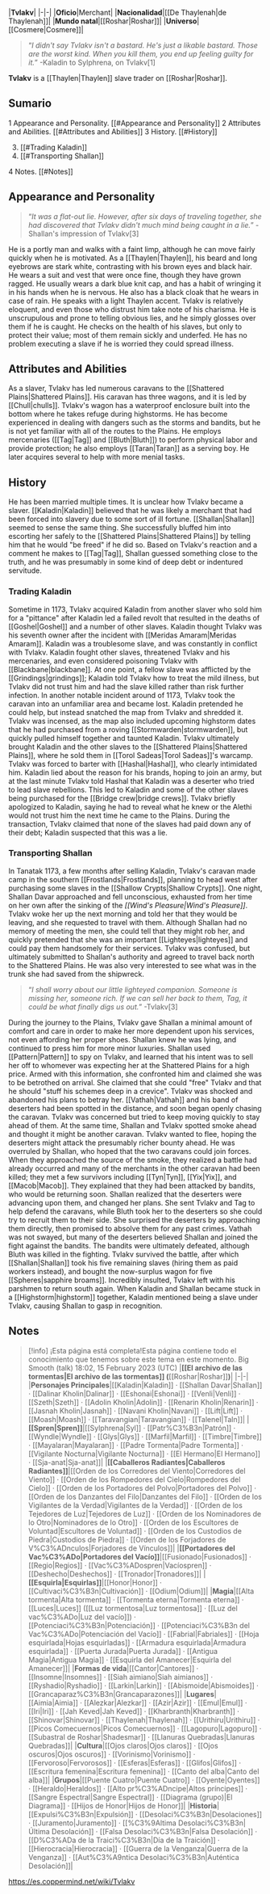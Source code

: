 |**Tvlakv**|
|-|-|
|**Oficio**|Merchant|
|**Nacionalidad**|[[De Thaylenah\|de Thaylenah]]|
|**Mundo natal**|[[Roshar\|Roshar]]|
|**Universo**|[[Cosmere\|Cosmere]]|

>“*I didn't say Tvlakv isn't a bastard. He's just a likable bastard. Those are the worst kind. When you kill them, you end up feeling guilty for it.*”
\-Kaladin to Sylphrena, on Tvlakv[1]


**Tvlakv** is a [[Thaylen\|Thaylen]] slave trader on [[Roshar\|Roshar]].

## Sumario

1 Appearance and Personality. [[#Appearance and Personality]] 
2 Attributes and Abilities. [[#Attributes and Abilities]] 
3 History. [[#History]] 

3. [[#Trading Kaladin]] 
3. [[#Transporting Shallan]] 


4 Notes. [[#Notes]] 


## Appearance and Personality
>“*It was a flat-out lie. However, after six days of traveling together, she had discovered that Tvlakv didn't much mind being caught in a lie.*”
\-Shallan's impression of Tvlakv[3]

He is a portly man and walks with a faint limp, although he can move fairly quickly when he is motivated. As a [[Thaylen\|Thaylen]], his beard and long eyebrows are stark white, contrasting with his brown eyes and black hair. He wears a suit and vest that were once fine, though they have grown ragged. He usually wears a dark blue knit cap, and has a habit of wringing it in his hands when he is nervous. He also has a black cloak that he wears in case of rain. He speaks  with a light Thaylen accent.
Tvlakv is relatively eloquent, and even those who distrust him take note of his charisma. He is unscrupulous and prone to telling obvious lies, and he simply glosses over them if he is caught. He checks on the health of his slaves, but only to protect their value; most of them remain sickly and underfed. He has no problem executing a slave if he is worried they could spread illness.

## Attributes and Abilities
As a slaver, Tvlakv has led numerous caravans to the [[Shattered Plains\|Shattered Plains]]. His caravan has three wagons, and it is led by [[Chull\|chulls]]. Tvlakv's wagon has a waterproof enclosure built into the bottom where he takes refuge during highstorms. He has become experienced in dealing with dangers such as the storms and bandits, but he is not yet familiar with all of the routes to the Plains. He employs mercenaries ([[Tag\|Tag]] and [[Bluth\|Bluth]]) to perform physical labor and provide protection; he also employs [[Taran\|Taran]] as a serving boy. He later acquires several  to help with more menial tasks.

## History
He has been married multiple times.
It is unclear how Tvlakv became a slaver. [[Kaladin\|Kaladin]] believed that he was likely a merchant that had been forced into slavery due to some sort of ill fortune. [[Shallan\|Shallan]] seemed to sense the same thing. She successfully bluffed him into escorting her safely to the [[Shattered Plains\|Shattered Plains]] by telling him that he would "be freed" if he did so. Based on Tvlakv's reaction and a comment he makes to [[Tag\|Tag]], Shallan guessed something close to the truth, and he was presumably in some kind of deep debt or indentured servitude.

### Trading Kaladin
Sometime in 1173, Tvlakv acquired Kaladin from another slaver who sold him for a "pittance" after Kaladin led a failed revolt that resulted in the deaths of [[Goshel\|Goshel]] and a number of other slaves. Kaladin thought Tvlakv was his seventh owner after the incident with [[Meridas Amaram\|Meridas Amaram]]. Kaladin was a troublesome slave, and was constantly in conflict with Tvlakv. Kaladin fought other slaves, threatened Tvlakv and his mercenaries, and even considered poisoning Tvlakv with [[Blackbane\|blackbane]]. At one point, a fellow slave was afflicted by the [[Grindings\|grindings]]; Kaladin told Tvlakv how to treat the mild illness, but Tvlakv did not trust him and had the slave killed rather than risk further infection. In another notable incident around  of 1173, Tvlakv took the caravan into an unfamiliar area and became lost. Kaladin pretended he could help, but instead snatched the map from Tvlakv and shredded it. Tvlakv was incensed, as the map also included upcoming highstorm dates that he had purchased from a roving [[Stormwarden\|stormwarden]], but quickly pulled himself together and taunted Kaladin.
Tvlakv ultimately brought Kaladin and the other slaves to the [[Shattered Plains\|Shattered Plains]], where he sold them in [[Torol Sadeas\|Torol Sadeas]]'s warcamp. Tvlakv was forced to barter with [[Hashal\|Hashal]], who clearly intimidated him. Kaladin lied about the reason for his brands, hoping to join an army, but at the last minute Tvlakv told Hashal that Kaladin was a deserter who tried to lead slave rebellions. This led to Kaladin and some of the other slaves being purchased for the [[Bridge crew\|bridge crews]]. Tvlakv briefly apologized to Kaladin, saying he had to reveal what he knew or the Alethi would not trust him the next time he came to the Plains. During the transaction, Tvlakv claimed that none of the slaves had paid down any of their debt; Kaladin suspected that this was a lie.

### Transporting Shallan
In Tanatak 1173, a few months after selling Kaladin, Tvlakv's caravan made camp in the southern [[Frostlands\|Frostlands]], planning to head west after purchasing some slaves in the [[Shallow Crypts\|Shallow Crypts]]. One night, Shallan Davar approached and fell unconscious, exhausted from her time on her own after the sinking of the *[[Wind's Pleasure\|Wind's Pleasure]]*. Tvlakv woke her up the next morning and told her that they would be leaving, and she requested to travel with them. Although Shallan had no memory of meeting the men, she could tell that they might rob her, and quickly pretended that she was an important [[Lighteyes\|lighteyes]] and could pay them handsomely for their services. Tvlakv was confused, but ultimately submitted to Shallan's authority and agreed to travel back north to the Shattered Plains. He was also very interested to see what was in the trunk she had saved from the shipwreck.

>“*I shall worry about our little lighteyed companion. Someone is missing her, someone rich. If we can sell her back to them, Tag, it could be what finally digs us out.*”
\-Tvlakv[3]

During the journey to the Plains, Tvlakv gave Shallan a minimal amount of comfort and care in order to make her more dependent upon his services, not even affording her proper shoes. Shallan knew he was lying, and continued to press him for more minor luxuries. Shallan used [[Pattern\|Pattern]] to spy on Tvlakv, and learned that his intent was to sell her off to whomever was expecting her at the Shattered Plains for a high price. Armed with this information, she confronted him and claimed she was to be betrothed on arrival. She claimed that she could "free" Tvlakv and that he should "stuff his schemes deep in a crevice". Tvlakv was shocked and abandoned his plans to betray her.
[[Vathah\|Vathah]] and his band of deserters had been spotted in the distance, and soon began openly chasing the caravan. Tvlakv was concerned but tried to keep moving quickly to stay ahead of them. At the same time, Shallan and Tvlakv spotted smoke ahead and thought it might be another caravan. Tvlakv wanted to flee, hoping the deserters might attack the presumably richer bounty ahead. He was overruled by Shallan, who hoped that the two caravans could join forces. When they approached the source of the smoke, they realized a battle had already occurred and many of the merchants in the other caravan had been killed; they met a few survivors including [[Tyn\|Tyn]], [[Yix\|Yix]], and [[Macob\|Macob]]. They explained that they had been attacked by bandits, who would be returning soon.
Shallan realized that the deserters were advancing upon them, and changed her plans. She sent Tvlakv and Tag to help defend the caravans, while Bluth took her to the deserters so she could try to recruit them to their side. She surprised the deserters by approaching them directly, then promised to absolve them for any past crimes. Vathah was not swayed, but many of the deserters believed Shallan and joined the fight against the bandits. The bandits were ultimately defeated, although Bluth was killed in the fighting. Tvlakv survived the battle, after which [[Shallan\|Shallan]] took his five remaining slaves (hiring them as paid workers instead), and bought the now-surplus wagon for five [[Spheres\|sapphire broams]]. Incredibly insulted, Tvlakv left with his parshmen to return south again.
When Kaladin and Shallan became stuck in a [[Highstorm\|highstorm]] together, Kaladin mentioned being a slave under Tvlakv, causing Shallan to gasp in recognition.

## Notes

> [!info] ¡Esta página está completa!Esta página contiene todo el conocimiento que tenemos sobre este tema en este momento.
Big Smooth (talk) 18:02, 15 February 2023 (UTC)
|**[[El archivo de las tormentas\|El archivo de las tormentas]] (**[[Roshar\|Roshar]]**)**|
|-|-|
|**Personajes Principales**|[[Kaladin\|Kaladin]] · [[Shallan Davar\|Shallan]] · [[Dalinar Kholin\|Dalinar]] · [[Eshonai\|Eshonai]] · [[Venli\|Venli]] · [[Szeth\|Szeth]] · [[Adolin Kholin\|Adolin]] · [[Renarin Kholin\|Renarin]] · [[Jasnah Kholin\|Jasnah]] · [[Navani Kholin\|Navani]] · [[Lift\|Lift]] · [[Moash\|Moash]] · [[Taravangian\|Taravangian]] · [[Talenel\|Taln]]|
|**[[Spren\|Spren]]**|[[Sylphrena\|Syl]] · [[Patr%C3%B3n\|Patrón]] · [[Wyndle\|Wyndle]] · [[Glys\|Glys]] · [[Marfil\|Marfil]] · [[Timbre\|Timbre]] · [[Mayalaran\|Mayalaran]] · [[Padre Tormenta\|Padre Tormenta]] · [[Vigilante Nocturna\|Vigilante Nocturna]] · [[El Hermano\|El Hermano]] · [[Sja-anat\|Sja-anat]]|
|**[[Caballeros Radiantes\|Caballeros Radiantes]]**|[[Orden de los Corredores del Viento\|Corredores del Viento]] · [[Orden de los Rompedores del Cielo\|Rompedores del Cielo]] · [[Orden de los Portadores del Polvo\|Portadores del Polvo]] · [[Orden de los Danzantes del Filo\|Danzantes del Filo]] · [[Orden de los Vigilantes de la Verdad\|Vigilantes de la Verdad]] · [[Orden de los Tejedores de Luz\|Tejedores de Luz]] · [[Orden de los Nominadores de lo Otro\|Nominadores de lo Otro]] · [[Orden de los Escultores de Voluntad\|Escultores de Voluntad]] · [[Orden de los Custodios de Piedra\|Custodios de Piedra]] · [[Orden de los Forjadores de V%C3%ADnculos\|Forjadores de Vínculos]]|
|**[[Portadores del Vac%C3%ADo\|Portadores del Vacío]]**|[[Fusionado\|Fusionados]] · [[Regio\|Regios]] · [[Vac%C3%ADospren\|Vacíospren]] · [[Deshecho\|Deshechos]] · [[Tronador\|Tronadores]]|
|**[[Esquirla\|Esquirlas]]**|[[Honor\|Honor]] · [[Cultivaci%C3%B3n\|Cultivación]] · [[Odium\|Odium]]|
|**Magia**|[[Alta tormenta\|Alta tormenta]] · [[Tormenta eterna\|Tormenta eterna]] · [[Luces\|Luces]] ([[Luz tormentosa\|Luz tormentosa]] · [[Luz del vac%C3%ADo\|Luz del vacío]]) · [[Potenciaci%C3%B3n\|Potenciación]] · [[Potenciaci%C3%B3n del Vac%C3%ADo\|Potenciación del Vacío]] · [[Fabrial\|Fabriales]] · [[Hoja esquirlada\|Hojas esquirladas]] · [[Armadura esquirlada\|Armadura esquirlada]] · [[Puerta Jurada\|Puerta Jurada]] · [[Antigua Magia\|Antigua Magia]] · [[Esquirla del Amanecer\|Esquirla del Amanecer]]|
|**Formas de vida**|[[Cantor\|Cantores]] · [[Insomne\|Insomnes]] · [[Siah aimiano\|Siah aimianos]] · [[Ryshadio\|Ryshadio]] · [[Larkin\|Larkin]] · [[Abismoide\|Abismoides]] · [[Grancaparaz%C3%B3n\|Grancaparazones]]|
|**Lugares**|[[Aimia\|Aimia]] · [[Alezkar\|Alezkar]] · [[Azir\|Azir]] · [[Emul\|Emul]] · [[Iri\|Iri]] · [[Jah Keved\|Jah Keved]] · [[Kharbranth\|Kharbranth]] · [[Shinovar\|Shinovar]] · [[Thaylenah\|Thaylenah]] · [[Urithiru\|Urithiru]] · [[Picos Comecuernos\|Picos Comecuernos]] · [[Lagopuro\|Lagopuro]] · [[Subastral de Roshar\|Shadesmar]] · [[Llanuras Quebradas\|Llanuras Quebradas]]|
|**Cultura**|[[Ojos claros\|Ojos claros]] · [[Ojos oscuros\|Ojos oscuros]] · [[Vorinismo\|Vorinismo]] · [[Fervoroso\|Fervorosos]] · [[Esferas\|Esferas]] · [[Glifos\|Glifos]] · [[Escritura femenina\|Escritura femenina]] · [[Canto del alba\|Canto del alba]]|
|**Grupos**|[[Puente Cuatro\|Puente Cuatro]] · [[Oyente\|Oyentes]] · [[Heraldo\|Heraldos]] · [[Alto pr%C3%ADncipe\|Altos príncipes]] · [[Sangre Espectral\|Sangre Espectral]] · [[Diagrama (grupo)\|El Diagrama]] · [[Hijos de Honor\|Hijos de Honor]]|
|**Historia**|[[Expulsi%C3%B3n\|Expulsión]] · [[Desolaci%C3%B3n\|Desolaciones]] · [[Juramento\|Juramento]] · [[%C3%9Altima Desolaci%C3%B3n\|Última Desolación]] · [[Falsa Desolaci%C3%B3n\|Falsa Desolación]] · [[D%C3%ADa de la Traici%C3%B3n\|Día de la Traición]] · [[Hierocracia\|Hierocracia]] · [[Guerra de la Venganza\|Guerra de la Venganza]] · [[Aut%C3%A9ntica Desolaci%C3%B3n\|Auténtica Desolación]]|



https://es.coppermind.net/wiki/Tvlakv